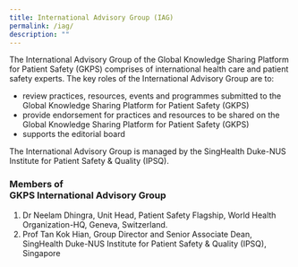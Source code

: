 ```yaml
---
title: International Advisory Group (IAG)
permalink: /iag/
description: ""
---
```

The International Advisory Group of the Global Knowledge Sharing Platform for Patient Safety (GKPS) comprises of international health care and patient safety experts.  The key roles of the International Advisory Group are to:

* review practices, resources, events and programmes submitted to the Global Knowledge Sharing Platform for Patient Safety (GKPS)
* provide endorsement for practices and resources to be shared on the Global Knowledge Sharing Platform for Patient Safety (GKPS)
* supports the editorial board

The International Advisory Group is managed by the SingHealth Duke-NUS Institute for Patient Safety &amp; Quality (IPSQ). 

### Members of <br> GKPS International Advisory Group

1. Dr Neelam Dhingra, Unit Head, Patient Safety Flagship, World Health Organization-HQ, Geneva, Switzerland.
2. Prof Tan Kok Hian, Group Director and Senior Associate Dean, SingHealth Duke-NUS Institute for Patient Safety &amp; Quality (IPSQ), Singapore 
